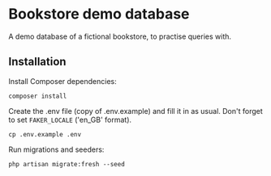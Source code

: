 # Bookstore demo database

A demo database of a fictional bookstore, to practise queries with.

## Installation
Install Composer dependencies:
```
composer install
```

Create the .env file (copy of .env.example) and fill it in as usual. Don't forget to set `FAKER_LOCALE` ('en_GB' format).
```
cp .env.example .env
```

Run migrations and seeders:
```
php artisan migrate:fresh --seed
```
